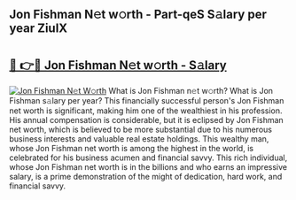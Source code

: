 ## Jon Fishman N𝚎t w𝚘rth - Part-qeS S𝚊lary per year ZiuIX

# <h2><a href="http://gc418at.nevu.top/?p=Jon+Fishman">🔗 👉🔴 Jon Fishman N𝚎t w𝚘rth - S𝚊lary</a></h2>

[![Jon Fishman N𝚎t W𝚘rth](https://i.imgur.com/Oavwk0R.jpeg)](http://gc418at.nevu.top/?p=Jon+Fishman)
What is Jon Fishman n𝚎t w𝚘rth? What is Jon Fishman s𝚊lary per year?
This financially successful person's Jon Fishman net worth is significant, making him one of the wealthiest in his profession. His annual compensation is considerable, but it is eclipsed by Jon Fishman net worth, which is believed to be more substantial due to his numerous business interests and valuable real estate holdings. This wealthy man, whose Jon Fishman net worth is among the highest in the world, is celebrated for his business acumen and financial savvy. This rich individual, whose Jon Fishman net worth is in the billions and who earns an impressive salary, is a prime demonstration of the might of dedication, hard work, and financial savvy.
